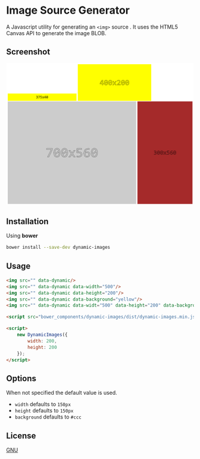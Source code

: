 # Image Source Generator

A Javascript utility for generating an `<img>` source . It uses the HTML5 Canvas API to generate the image BLOB.

## Screenshot

![Dynamic Images](screenshot.png)

## Installation

Using **bower**

```bash
bower install --save-dev dynamic-images
```

## Usage

```html
<img src="" data-dynamic/>
<img src="" data-dynamic data-width="500"/>
<img src="" data-dynamic data-height="200"/>
<img src="" data-dynamic data-background="yellow"/> 
<img src="" data-dynamic data-widt="500" data-height="200" data-background="yellow"/>
```

```html
<script src="bower_components/dynamic-images/dist/dynamic-images.min.js"></script>
```

```html
<script>
	new DynamicImages({
		width: 200,
		height: 200
	});
</script>
```

## Options

When not specified the default value is used.

* `width` defaults to `150px`
* `height` defaults to `150px`
* `background` defaults to `#ccc`

## License 

[GNU](https://www.gnu.org/licenses/gpl-3.0.en.html)
